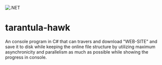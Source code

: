 ![.NET](https://github.com/sonalsatpute/tarantula-hawk/workflows/.NET/badge.svg)

# tarantula-hawk

An console program in C# that can travers and download "WEB-SITE" and save it to disk 
while keeping the online file structure by utilizing maximum asynchronicity and 
parallelism as much as possible while showing the progress in console.
